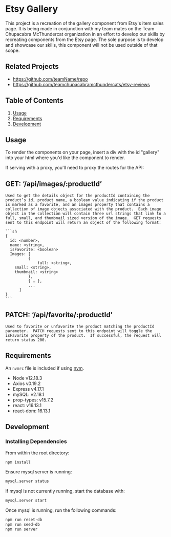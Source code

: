 # Etsy Gallery

This project is a recreation of the gallery component from Etsy's item sales page.  It is being made in conjunction with my team mates on the Team Chupacabra McThundercat organization in an effort to develop our skills by recreating components from the Etsy page.  The sole purpose is to develop and showcase our skills, this component will not be used outside of that scope.

## Related Projects

  - https://github.com/teamName/repo
  - https://github.com/teamchupacabramcthundercats/etsy-reviews

## Table of Contents

1. [Usage](#Usage)
1. [Requirements](#requirements)
1. [Development](#development)

## Usage

To render the components on your page, insert a div with the id "gallery" into your html where you'd like the component to render.

If serving with a proxy, you'll need to proxy the routes for the API:

  ## GET: ‘/api/images/:productId’ 
    Used to get the details object for the productId containing the product’s id, product name, a boolean value indicating if the product is marked as a favorite, and an images property that contains a collection of image objects associated with the product.  Each image object in the collection will contain three url strings that link to a full, small, and thumbnail sized version of the image.  GET requests sent to this endpoint will return an object of the following format:

    ```sh
    {
      id: <number>,
      name: <string>,
      isFavorite: <boolean>
      Images: [
              {
                  full: <string>,
        small: <string>,
        thumbnail: <string>
              },
              { … },
              ...
          ]
    }
    ```

  ## PATCH: ‘/api/favorite/:productId’
    Used to favorite or unfavorite the product matching the productId parameter.  PATCH requests sent to this endpoint will toggle the isFavorite property of the product.  If successful, the request will return status 200.


## Requirements

An `nvmrc` file is included if using [nvm](https://github.com/creationix/nvm).

- Node v12.18.3
- Axios v0.19.2
- Express v4.17.1
- mySQL: v2.18.1
- prop-types: v15.7.2
- react: v16.13.1
- react-dom: 16.13.1

## Development

### Installing Dependencies

From within the root directory:

```sh
npm install
```

Ensure mysql server is running:

```sh
mysql.server status
```

If mysql is not currently running, start the database with:

```sh
mysql.server start
```

Once mysql is running, run the following commands:

```sh
npm run reset-db
npm run seed-db
npm run server
```
